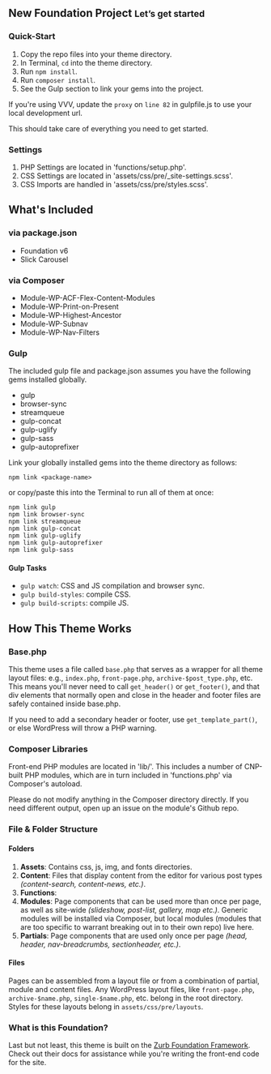 ## New Foundation Project <small>Let’s get started</small>

### Quick-Start

1.  Copy the repo files into your theme directory.
2.  In Terminal, `cd` into the theme directory.
3.  Run `npm install`.
4.  Run `composer install`.
5.  See the Gulp section to link your gems into the project.

If you're using VVV, update the `proxy` on `line 82` in gulpfile.js to use your local development url.

This should take care of everything you need to get started.

### Settings

1.  PHP Settings are located in 'functions/setup.php'.
2.  CSS Settings are located in 'assets/css/pre/_site-settings.scss'.
3.  CSS Imports are handled in 'assets/css/pre/styles.scss'.

## What's Included

### via package.json

*   Foundation v6
*   Slick Carousel

### via Composer

*   Module-WP-ACF-Flex-Content-Modules
*   Module-WP-Print-on-Present
*   Module-WP-Highest-Ancestor
*   Module-WP-Subnav
*   Module-WP-Nav-Filters

### Gulp

The included gulp file and package.json assumes you have the following gems installed globally.

*   gulp
*   browser-sync
*   streamqueue
*   gulp-concat
*   gulp-uglify
*   gulp-sass
*   gulp-autoprefixer

Link your globally installed gems into the theme directory as follows:

`npm link <package-name>`

or copy/paste this into the Terminal to run all of them at once:

```
npm link gulp
npm link browser-sync
npm link streamqueue
npm link gulp-concat
npm link gulp-uglify
npm link gulp-autoprefixer
npm link gulp-sass
```

#### Gulp Tasks

*   `gulp watch`: CSS and JS compilation and browser sync.
*   `gulp build-styles`: compile CSS.
*   `gulp build-scripts`: compile JS.

## How This Theme Works

### Base.php

This theme uses a file called `base.php` that serves as a wrapper for all theme layout files: e.g., `index.php`, `front-page.php`, `archive-$post_type.php`, etc. This means you'll never need to call `get_header()` or `get_footer()`, and that div elements that normally open and close in the header and footer files are safely contained inside base.php.

If you need to add a secondary header or footer, use `get_template_part()`, or else WordPress will throw a PHP warning.

### Composer Libraries

Front-end PHP modules are located in 'lib/'. This includes a number of CNP-built PHP modules, which are in turn included in 'functions.php' via Composer's autoload.

Please do not modify anything in the Composer directory directly. If you need different output, open up an issue on the module's Github repo.

### File & Folder Structure

#### Folders

1.  **Assets**: Contains css, js, img, and fonts directories.
2.  **Content**: Files that display content from the editor for various post types _(content-search, content-news, etc.)_.
3.  **Functions**:
4.  **Modules**: Page components that can be used more than once per page, as well as site-wide _(slideshow, post-list, gallery, map etc.)_. Generic modules will be installed via Composer, but local modules (modules that are too specific to warrant breaking out in to their own repo) live here.
5.  **Partials**: Page components that are used only once per page _(head, header, nav-breadcrumbs, sectionheader, etc.)_.

#### Files

Pages can be assembled from a layout file or from a combination of partial, module and content files. Any WordPress layout files, like `front-page.php`, `archive-$name.php`, `single-$name.php`, etc. belong in the root directory. Styles for these layouts belong in `assets/css/pre/layouts`.

### What is this Foundation?

Last but not least, this theme is built on the [Zurb Foundation Framework](http://foundation.zurb.com/docs). Check out their docs for assistance while you're writing the front-end code for the site.